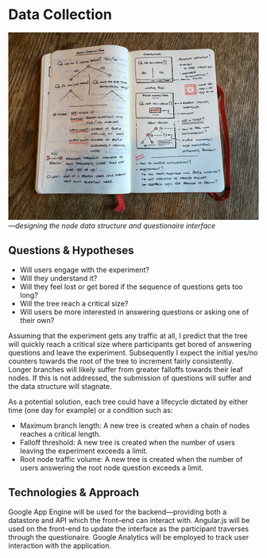 # Data Collection

![Questionaire Concepts](../project_images/2014-02-13-10.43.31.jpg)
*—designing the node data structure and questionaire interface*

## Questions & Hypotheses

* Will users engage with the experiment?
* Will they understand it?
* Will they feel lost or get bored if the sequence of questions gets too long?
* Will the tree reach a critical size?
* Will users be more interested in answering questions or asking one of their own?

Assuming that the experiment gets any traffic at all, I predict that the tree will quickly reach a critical size where participants get bored of answering questions and leave the experiment.
Subsequently I expect the initial yes/no counters towards the root of the tree to increment fairly consistently. Longer branches will likely suffer from greater falloffs towards their leaf nodes.
If this is not addressed, the submission of questions will suffer and the data structure will stagnate.

As a potential solution, each tree could have a lifecycle dictated by either time (one day for example) or a condition such as:

* Maximum branch length: A new tree is created when a chain of nodes reaches a critical length.
* Falloff threshold: A new tree is created when the number of users leaving the experiment exceeds a limit.
* Root node traffic volume: A new tree is created when the number of users answering the root node question exceeds a limit.

## Technologies & Approach

Google App Engine will be used for the backend—providing both a datastore and API which the front–end can interact with.
Angular.js will be used on the front–end to update the interface as the participant traverses through the questionaire.
Google Analytics will be employed to track user interaction with the application.
